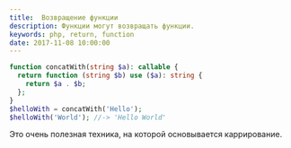 ```yaml
---
title:  Возвращение функции
description: Функции могут возвращать функции.
keywords: php, return, function
date: 2017-11-08 10:00:00
---
```


```php
function concatWith(string $a): callable {
  return function (string $b) use ($a): string {
    return $a . $b;
  };
}
$helloWith = concatWith('Hello');
$helloWith('World'); //-> 'Hello World'
```

Это очень полезная техника, на которой основывается каррирование.
